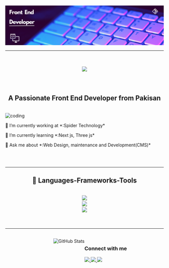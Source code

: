 ![logo](https://github.com/Rahat-ak7/Rahat-ak7/blob/main/Github%20Banner.png)
<br/>
 <hr/>
<h1 align="center">
    <img src="https://readme-typing-svg.herokuapp.com/?font=Righteous&size=35&center=true&vCenter=true&width=500&height=70&duration=4000&lines=Hi+There!+👋;+I'm+Rahat+Khan!;" />
</h1>


<br/>
<h2 align="center">A Passionate Front End Developer from Pakisan</h2>


<br/>


<div style="display: flex;flex-wrap: wrap; align-items: center; justify-content: flex-start;">

  <!-- Image on the Right -->
  <img align="right" alt="coding" width="250" src="https://user-images.githubusercontent.com/55389276/140866485-8fb1c876-9a8f-4d6a-98dc-08c4981eaf70.gif">

  <!-- Text on the Left -->
  <div style="margin-right: 20px;">
    <p>🔭 I’m currently working at *:Spider Technology*</p>
    <p>🌱 I’m currently learning *:Next js, Three js*</p>
    <p>💬 Ask me about *:Web Design, maintenance and Development(CMS)*</p>
  </div>

</div>


<br/>
<br/>
 <hr/>
 
<h2 align="center">🚀 Languages-Frameworks-Tools </h2>
<br/>
<div align="center">
    <img  src="https://skillicons.dev/icons?i=react,bootstrap,mui,html,css,vscode,tailwind,git" /><br>
   <img  src="https://skillicons.dev/icons?i=nodejs,javascript,typescript,express,mongodb,nextjs,appwrite,npm" /><br>
    <img src="https://skillicons.dev/icons?i=redux,sass,threejs,vercel,vite,postman,powershell,pug" /><br>
</div>



<br/>
<br/>

<hr/>
<br/>




<div style="display: flex; justify-content: space-between; width: 100%;">
  <!-- Right Side: GitHub Stats -->
  <div style="width: 50%; text-align: right;">
    <img src="https://github-readme-stats.vercel.app/api/top-langs?username=rahat-ak7&show_icons=true&locale=en&layout=compact&theme=radical&hide_border=true" alt="GitHub Stats" />
  </div>
  <!-- Left Side: Connect with Me -->
  <div style="width: 50%; text-align: left;">
    <h3>Connect with me</h3>
    <a href="mailto:rahat.jadoon456@gmail.com">
      <img src="https://img.shields.io/badge/Gmail-333333?style=for-the-badge&logo=gmail&logoColor=red" />
    </a>
    <a href="https://www.linkedin.com/in/rahat-ali-khan-52727b252/" target="_blank">
      <img src="https://img.shields.io/badge/LinkedIn-0077B5?style=for-the-badge&logo=linkedin&logoColor=white" />
    </a>
    <a href="https://www.linkedin.com/in/rahat-ali-khan-52727b252/" target="_blank">
      <img src="https://img.shields.io/badge/Portfolio-FF5722?style=for-the-badge&logo=todoist&logoColor=white" />
    </a>
  </div>



</div>


